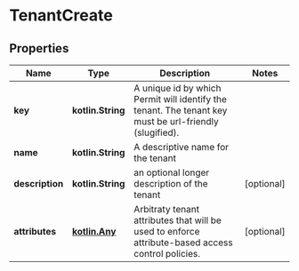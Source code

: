 
# TenantCreate

## Properties
Name | Type | Description | Notes
------------ | ------------- | ------------- | -------------
**key** | **kotlin.String** | A unique id by which Permit will identify the tenant. The tenant key must be url-friendly (slugified). | 
**name** | **kotlin.String** | A descriptive name for the tenant | 
**description** | **kotlin.String** | an optional longer description of the tenant |  [optional]
**attributes** | [**kotlin.Any**](.md) | Arbitraty tenant attributes that will be used to enforce attribute-based access control policies. |  [optional]



